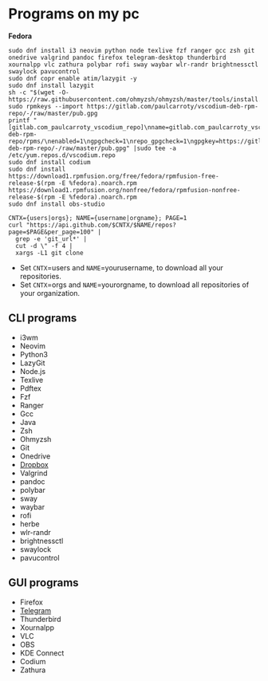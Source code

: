 # Programs on my pc

**Fedora**
```
sudo dnf install i3 neovim python node texlive fzf ranger gcc zsh git onedrive valgrind pandoc firefox telegram-desktop thunderbird xournalpp vlc zathura polybar rofi sway waybar wlr-randr brightnessctl swaylock pavucontrol
sudo dnf copr enable atim/lazygit -y
sudo dnf install lazygit
sh -c "$(wget -O- https://raw.githubusercontent.com/ohmyzsh/ohmyzsh/master/tools/install.sh)"
sudo rpmkeys --import https://gitlab.com/paulcarroty/vscodium-deb-rpm-repo/-/raw/master/pub.gpg 
printf "[gitlab.com_paulcarroty_vscodium_repo]\nname=gitlab.com_paulcarroty_vscodium_repo\nbaseurl=https://paulcarroty.gitlab.io/vscodium-deb-rpm-repo/rpms/\nenabled=1\ngpgcheck=1\nrepo_gpgcheck=1\ngpgkey=https://gitlab.com/paulcarroty/vscodium-deb-rpm-repo/-/raw/master/pub.gpg" |sudo tee -a /etc/yum.repos.d/vscodium.repo
sudo dnf install codium
sudo dnf install https://download1.rpmfusion.org/free/fedora/rpmfusion-free-release-$(rpm -E %fedora).noarch.rpm https://download1.rpmfusion.org/nonfree/fedora/rpmfusion-nonfree-release-$(rpm -E %fedora).noarch.rpm
sudo dnf install obs-studio
```
```
CNTX={users|orgs}; NAME={username|orgname}; PAGE=1
curl "https://api.github.com/$CNTX/$NAME/repos?page=$PAGE&per_page=100" |
  grep -e 'git_url*' |
  cut -d \" -f 4 |
  xargs -L1 git clone
```
   - Set `CNTX`=users and `NAME`=yourusername, to download all your repositories.
   - Set `CNTX`=orgs and `NAME`=yourorgname, to download all repositories of your organization.


## CLI programs

- i3wm
- Neovim
- Python3
- LazyGit
- Node.js
- Texlive
- Pdftex
- Fzf
- Ranger
- Gcc
- Java
- Zsh
- Ohmyzsh
- Git
- Onedrive
- [Dropbox](https://www.dropbox.com/install-linux)
- Valgrind
- pandoc
- polybar
- sway
- waybar
- rofi
- herbe
- wlr-randr
- brightnessctl
- swaylock
- pavucontrol


## GUI programs

- Firefox
- [Telegram](https://desktop.telegram.org/)
- Thunderbird
- Xournalpp
- VLC
- OBS
- KDE Connect
- Codium
- Zathura

